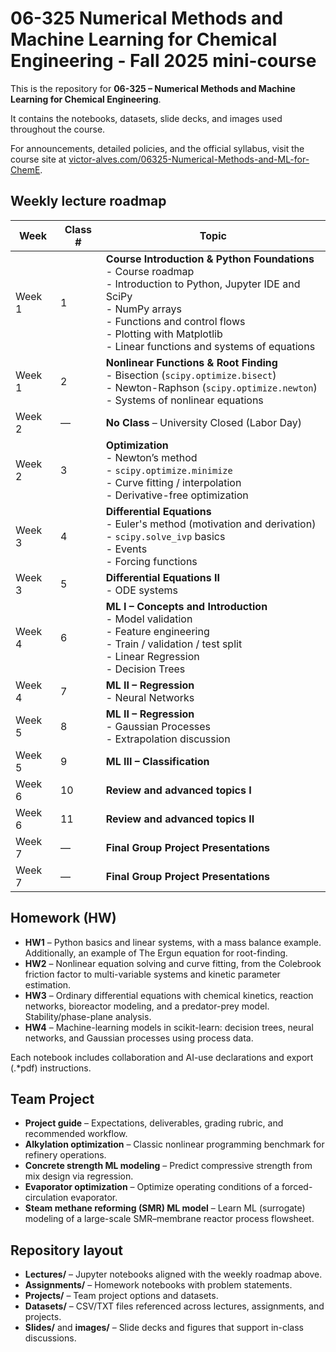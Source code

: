 # 06-325 Numerical Methods and Machine Learning for Chemical Engineering - Fall 2025 mini-course

This is the repository for **06-325 – Numerical Methods and Machine Learning for Chemical Engineering**. 

It contains the notebooks, datasets, slide decks, and images used throughout the course. 

For announcements, detailed policies, and the official syllabus, visit the course site at [victor-alves.com/06325-Numerical-Methods-and-ML-for-ChemE](https://victor-alves.com/06325-Numerical-Methods-and-ML-for-ChemE).

## Weekly lecture roadmap
| Week   | Class # | Topic |
|--------|---------|-------|
| Week 1 | 1       | **Course Introduction & Python Foundations**<br>- Course roadmap<br>- Introduction to Python, Jupyter IDE and SciPy<br>- NumPy arrays<br>- Functions and control flows<br>- Plotting with Matplotlib<br>- Linear functions and systems of equations |
| Week 1 | 2       | **Nonlinear Functions & Root Finding**<br>- Bisection (`scipy.optimize.bisect`)<br>- Newton-Raphson (`scipy.optimize.newton`)<br>- Systems of nonlinear equations |
| Week 2 | —       | **No Class** – University Closed (Labor Day) |
| Week 2 | 3       | **Optimization**<br>- Newton’s method<br>- `scipy.optimize.minimize`<br>- Curve fitting / interpolation<br>- Derivative-free optimization |
| Week 3 | 4       | **Differential Equations**<br>- Euler's method (motivation and derivation)<br>- `scipy.solve_ivp` basics<br>- Events<br>- Forcing functions |
| Week 3 | 5       | **Differential Equations II**<br>- ODE systems<br>|
| Week 4 | 6       | **ML I – Concepts and Introduction**<br>- Model validation<br>- Feature engineering<br>- Train / validation / test split<br>- Linear Regression<br>- Decision Trees  |
| Week 4 | 7       | **ML II – Regression**<br>- Neural Networks  |
| Week 5 | 8       | **ML II – Regression**<br>- Gaussian Processes<br>- Extrapolation discussion |
| Week 5 | 9       | **ML III – Classification** |
| Week 6 | 10      | **Review and advanced topics I** |
| Week 6 | 11      | **Review and advanced topics II** |
| Week 7 | —       | **Final Group Project Presentations** |
| Week 7 | —       | **Final Group Project Presentations** |

## Homework (HW)
- **HW1** – Python basics and linear systems, with a mass balance example. Additionally, an example of The Ergun equation for root-finding.  
- **HW2** – Nonlinear equation solving and curve fitting, from the Colebrook friction factor to multi-variable systems and kinetic parameter estimation.  
- **HW3** – Ordinary differential equations with chemical kinetics, reaction networks, bioreactor modeling, and a predator-prey model. Stability/phase-plane analysis.  
- **HW4** – Machine-learning models in scikit-learn: decision trees, neural networks, and Gaussian processes using process data.

Each notebook includes collaboration and AI-use declarations and export (.*pdf) instructions.

## Team Project
- **Project guide** – Expectations, deliverables, grading rubric, and recommended workflow.  
- **Alkylation optimization** – Classic nonlinear programming benchmark for refinery operations.  
- **Concrete strength ML modeling** – Predict compressive strength from mix design via regression.  
- **Evaporator optimization** – Optimize operating conditions of a forced-circulation evaporator.  
- **Steam methane reforming (SMR) ML model** – Learn ML (surrogate) modeling of a large-scale SMR–membrane reactor process flowsheet.

## Repository layout
- **Lectures/** – Jupyter notebooks aligned with the weekly roadmap above.  
- **Assignments/** – Homework notebooks with problem statements.  
- **Projects/** – Team project options and datasets.  
- **Datasets/** – CSV/TXT files referenced across lectures, assignments, and projects.  
- **Slides/** and **images/** – Slide decks and figures that support in-class discussions.
